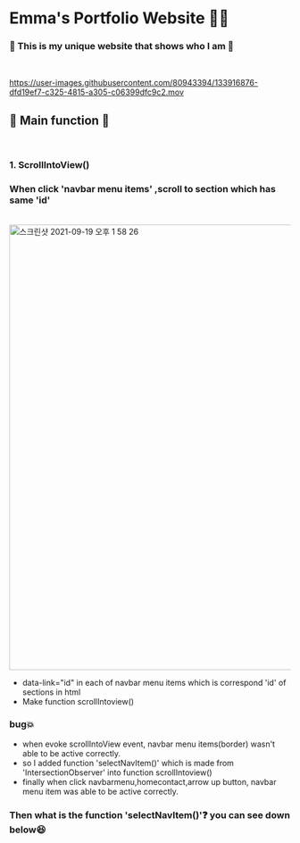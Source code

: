 # Emma's Portfolio Website 💃🍃 <br>

### 🔸 This is my unique website that shows who I am 🔸
<br>

https://user-images.githubusercontent.com/80943394/133916876-dfd19ef7-c325-4815-a305-c06399dfc9c2.mov

## 🔸 Main function 🔸
<br>

### 1. ScrollIntoView()
### When click 'navbar menu items' ,scroll to section which has same 'id'
<br>

<img width="798" alt="스크린샷 2021-09-19 오후 1 58 26" src="https://user-images.githubusercontent.com/80943394/133917067-39a10276-f370-49be-82b7-7606428d4d75.png">

- data-link="id" in each of navbar menu items which is correspond 'id' of sections in html
- Make function scrollIntoview()
### bug💥
- when evoke scrollIntoView event, navbar menu items(border) wasn't able to be active correctly.
- so I added function 'selectNavItem()' which is made from 'IntersectionObserver' into function scrollIntoview()
- finally when click navbarmenu,homecontact,arrow up button, navbar menu item was able to be active correctly. 

### Then what is the  function 'selectNavItem()'❓ you can see down below😆
